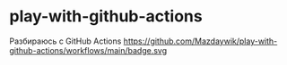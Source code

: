 # play-with-github-actions
Разбираюсь с GitHub Actions
https://github.com/Mazdaywik/play-with-github-actions/workflows/main/badge.svg
